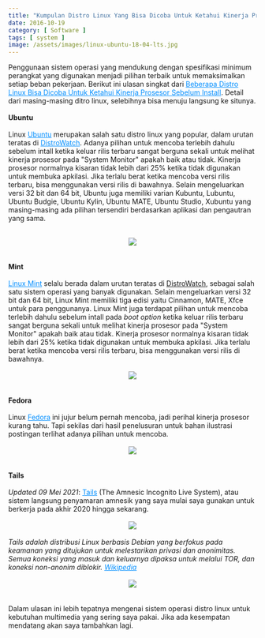 ```yaml
---
title: "Kumpulan Distro Linux Yang Bisa Dicoba Untuk Ketahui Kinerja Prosesor Sebelum Install"
date: 2016-10-19
category: [ Software ]
tags: [ system ]
image: /assets/images/linux-ubuntu-18-04-lts.jpg
---
```

Penggunaan sistem operasi yang mendukung dengan spesifikasi minimum perangkat yang digunakan menjadi pilihan terbaik untuk memaksimalkan setiap beban pekerjaan. Berikut ini ulasan singkat dari <a style="color: #008eff;" href="https://mohamadrido.com/kumpulan-distro-linux-yang-bisa-dicoba-untuk-ketahui-kinerja-prosesor-sebelum-install">Beberapa Distro Linux Bisa Dicoba Untuk Ketahui Kinerja Prosesor Sebelum Install</a>. Detail dari masing-masing ditro linux, selebihnya bisa  menuju langsung ke situnya.<br />
<br />
<b>Ubuntu</b><br />
<br />
Linux <a style="color: #008eff;" href="https://ubuntu.com/">Ubuntu</a> merupakan salah satu distro linux yang popular, dalam urutan teratas di <a style="color: #008eff;" href="https://distrowatch.com/">DistroWatch</a>. Adanya pilihan untuk mencoba terlebih dahulu sebelum intall ketika keluar rilis terbaru sangat berguna sekali untuk melihat kinerja prosesor pada "System Monitor" apakah baik atau tidak. Kinerja prosesor normalnya kisaran tidak lebih dari 25% ketika tidak digunakan untuk membuka apkilasi. Jika terlalu berat ketika mencoba versi rilis terbaru, bisa menggunakan versi rilis di bawahnya. Selain mengeluarkan versi 32 bit dan 64 bit, Ubuntu juga memiliki varian      Kubuntu, Lubuntu, Ubuntu Budgie, Ubuntu Kylin, Ubuntu MATE, Ubuntu Studio, Xubuntu yang masing-masing ada pilihan tersendiri berdasarkan aplikasi dan pengautran yang sama.  <br />
<br />
<div style="text-align: center; float: center; width: 100%; max-width: 600px;">
<img src="{{site.baseurl}}/assets/images/ubuntu-live-start-option.jpeg">
</div><br />
<br />
<b>Mint</b><br />
<br />
<a style="color: #008eff;" href="https://www.linuxmint.com/">Linux Mint</a> selalu berada dalam urutan teratas di <a href="https://distrowatch.com/">DistroWatch</a>, sebagai salah satu sistem operasi yang banyak digunakan. Selain mengeluarkan versi 32 bit dan 64 bit, Linux Mint memiliki tiga edisi yaitu Cinnamon, MATE, Xfce untuk para penggunanya. Linux Mint juga terdapat pilihan untuk mencoba terlebih dahulu sebelum intall pada <i>boot option</i> ketika keluar rilis terbaru sangat berguna sekali untuk melihat kinerja prosesor pada "System Monitor" apakah baik atau tidak. Kinerja prosesor normalnya kisaran tidak lebih dari 25% ketika tidak digunakan untuk membuka apkilasi. Jika terlalu berat ketika mencoba versi rilis terbaru, bisa menggunakan versi rilis di bawahnya.<br />
<br />
<div style="text-align: center; float: center; width: 100%; max-width: 600px;">
<img src="{{site.baseurl}}/assets/images/mint-1boot-oprion.jpg">
</div><br />
<br />
<b>Fedora</b><br />
<br />
Linux <a style="color: #008eff;" href="https://getfedora.org/">Fedora</a> ini jujur belum pernah mencoba, jadi perihal kinerja prosesor kurang tahu. Tapi sekilas dari hasil penelusuran untuk bahan ilustrasi postingan terlihat adanya pilihan untuk mencoba.<br />
<br />
<div style="text-align: center; float: center; width: 100%; max-width: 600px;">
<img src="{{site.baseurl}}/assets/images/fedora-live-cd-start.png">
</div><br />
<br />
<b>Tails</b><br />
<br />
<i>Updated 09 Mei 2021</i>: <a style="color: #008eff;" href="https://tails.boum.org/">Tails</a> (The Amnesic Incognito Live System), atau sistem langsung penyamaran amnesik yang saya mulai saya gunakan untuk berkerja pada akhir 2020 hingga sekarang.<br />
<br />
<div style="text-align: center; float: center; width: 100%; max-width: 800px;">
<img src="{{site.baseurl}}/assets/images/tails-recommended.png">
</div><br />
<i>Tails adalah distribusi Linux berbasis Debian yang berfokus pada keamanan yang ditujukan untuk melestarikan privasi dan anonimitas. Semua koneksi yang masuk dan keluarnya dipaksa untuk melalui TOR, dan koneksi non-anonim diblokir. <a style="color: #008eff;" href="https://en.wikipedia.org/wiki/Tails_(operating_system)">Wikipedia</a></i><br />
<br />
<div style="text-align: center; float: center; width: 100%; max-width: 600px;">
<img src="{{site.baseurl}}/assets/images/tails.png">
</div><br />
<br />
Dalam ulasan ini lebih tepatnya mengenai sistem operasi distro linux untuk kebutuhan multimedia yang sering saya pakai. Jika ada kesempatan mendatang akan saya tambahkan lagi.
